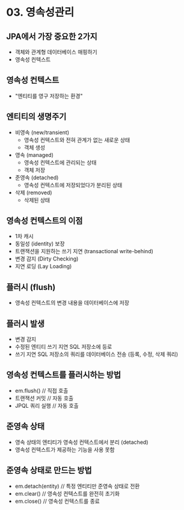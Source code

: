 # 03. 영속성관리

## JPA에서 가장 중요한 2가지

- 객체와 관계형 데이터베이스 매핑하기
- 영속성 컨텍스트

## 영속성 컨텍스트

- "엔티티를 영구 저장하는 환경"

## 엔티티의 생명주기

- 비영속 (new/transient)
  - 영속성 컨텍스트와 전혀 관계가 없는 새로운 상태
  - 객체 생성
- 영속 (managed)
  - 영속성 컨텍스트에 관리되는 상태
  - 객체 저장
- 준영속 (detached)
  - 영속성 컨텍스트에 저장되었다가 분리된 상태
- 삭제 (removed)
  - 삭제된 상태

## 영속성 컨텍스트의 이점

- 1차 캐시
- 동일성 (identity) 보장
- 트랜잭션을 지원하는 쓰기 지연 (transactional write-behind)
- 변경 감지 (Dirty Checking)
- 지연 로딩 (Lay Loading)

## 플러시 (flush)

- 영속성 컨텍스트의 변경 내용을 데이터베이스에 저장

## 플러시 발생

- 변경 감지
- 수정된 엔티티 쓰기 지연 SQL 저장소에 등로
- 쓰기 지연 SQL 저장소의 쿼리를 데이터베이스 전송 (등록, 수정, 삭제 쿼리)

## 영속성 컨텍스트를 플러시하는 방법

- em.flush() // 직접 호출
- 트랜잭션 커밋 // 자동 호출
- JPQL 쿼리 실행 // 자동 호출

## 준영속 상태

- 영속 상태의 엔티티가 영속성 컨텍스트에서 분리 (detached)
- 영속성 컨텍스트가 제공하는 기능을 사용 못함

## 준영속 상태로 만드는 방법

- em.detach(entity) // 특정 엔티티만 준영속 상태로 전환
- em.clear() // 영속성 컨텍스트를 완전히 초기화
- em.close() // 영속성 컨텍스트를 종료
